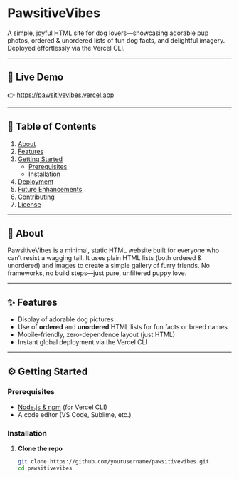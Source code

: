 # PawsitiveVibes

A simple, joyful HTML site for dog lovers—showcasing adorable pup photos, ordered & unordered lists of fun dog facts, and delightful imagery. Deployed effortlessly via the Vercel CLI.

---

## 🚀 Live Demo

👉 https://pawsitivevibes.vercel.app

---

## 📖 Table of Contents

1. [About](#about)  
2. [Features](#features)  
3. [Getting Started](#getting-started)  
   - [Prerequisites](#prerequisites)  
   - [Installation](#installation)  
4. [Deployment](#deployment)  
5. [Future Enhancements](#future-enhancements)  
6. [Contributing](#contributing)  
7. [License](#license)  

---

## 🐶 About

PawsitiveVibes is a minimal, static HTML website built for everyone who can’t resist a wagging tail. It uses plain HTML lists (both ordered & unordered) and images to create a simple gallery of furry friends. No frameworks, no build steps—just pure, unfiltered puppy love.

---

## ✨ Features

- Display of adorable dog pictures  
- Use of **ordered** and **unordered** HTML lists for fun facts or breed names  
- Mobile-friendly, zero-dependence layout (just HTML)  
- Instant global deployment via the Vercel CLI  

---

## ⚙️ Getting Started

### Prerequisites

- [Node.js & npm](https://nodejs.org/) (for Vercel CLI)  
- A code editor (VS Code, Sublime, etc.)  

### Installation

1. **Clone the repo**  
   ```bash
   git clone https://github.com/yourusername/pawsitivevibes.git
   cd pawsitivevibes

